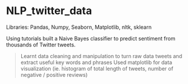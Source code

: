 # NLP_twitter_data

Libraries: Pandas, Numpy, Seaborn, Matplotlib, nltk, sklearn

Using tutorials built a Naive Bayes classifier to predict sentiment from thousands of Twitter tweets.
> Learnt data cleaning and manipulation to turn raw data tweets and extract useful key words and phrases
> Used matplotlib for data visualization (ie. histogram of total length of tweets, number of negative / positive reviews)

